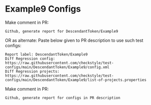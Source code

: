 # Example9 Configs
Make comment in PR:
```
Github, generate report for DescendantToken/Example9
```
OR as alternate:
Paste below given to PR description to use such test configs:
```
Report label: DescendantToken/Example9
Diff Regression config: https://raw.githubusercontent.com/checkstyle/test-configs/main/DescendantToken/Example9/config.xml
Diff Regression projects: https://raw.githubusercontent.com/checkstyle/test-configs/main/DescendantToken/Example9/list-of-projects.properties
```
Make comment in PR:
```
Github, generate report for configs in PR description
```
